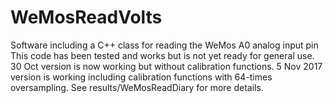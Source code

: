 # WeMosReadVolts
Software including a C++ class for reading the WeMos A0 analog input pin
This code has been tested and works but is not yet ready for general use. 
30 Oct version is now working but without calibration functions.
5 Nov 2017 version is working including calibration functions with 64-times oversampling.
See results/WeMosReadDiary for more details.
